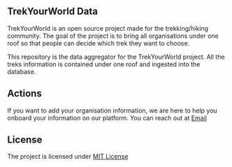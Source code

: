## TrekYourWorld Data
TrekYourWorld is an open source project made for the trekking/hiking community. The goal of the project is to bring all organisations under one roof so that people can decide which trek they want to choose.

This repository is the data aggregator for the TrekYourWorld project. All the treks information is contained under one roof and ingested into the database.

## Actions
If you want to add your organisation information, we are here to help you onboard your information on our platform.
You can reach out at [Email](labs.neo73@gmail.com)

## License
The project is licensed under [MIT License](/LICENSE)